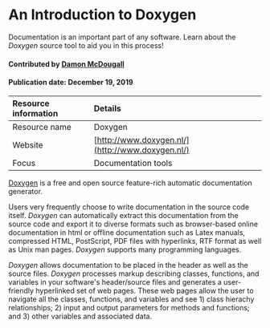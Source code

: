 # An Introduction to Doxygen
<!--- deck text start --->
Documentation is an important part of any software. Learn about the *Doxygen* source tool to aid you in this process!
<!--- deck text end --->

#### Contributed by [Damon McDougall](https://github.com/dmcdougall)

#### Publication date: December 19, 2019

Resource information | Details 
:--- | :--- 
Resource name | Doxygen
Website  | [http://www.doxygen.nl/](http://www.doxygen.nl/) 
Focus | Documentation tools

[Doxygen](http://www.doxygen.nl/) is a free and open
source feature-rich automatic documentation generator. 

Users very frequently choose to write documentation in the source code itself. *Doxygen* can automatically extract this documentation from the source code and export it to diverse formats such as browser-based online documentation in html or offline documentation such as Latex manuals, compressed HTML, PostScript, PDF files with hyperlinks, RTF format as well as Unix man pages. *Doxygen* supports many programming languages.

*Doxygen* allows documentation to be placed in the header as well as the source files. *Doxygen* processes markup describing classes, functions, and variables in your software's header/source files and generates a user-friendly hyperlinked set of web pages.  These web pages allow the user to navigate all the classes, functions, and variables and see 1) class hierachy relationships; 2) input and output parameters for methods and functions; and 3) other variables and associated data.



<!---
Publish: yes
Categories: development
Topics: documentation
Tags: tool
Level: 2
Prerequisites: defaults
Aggregate: none
--->
